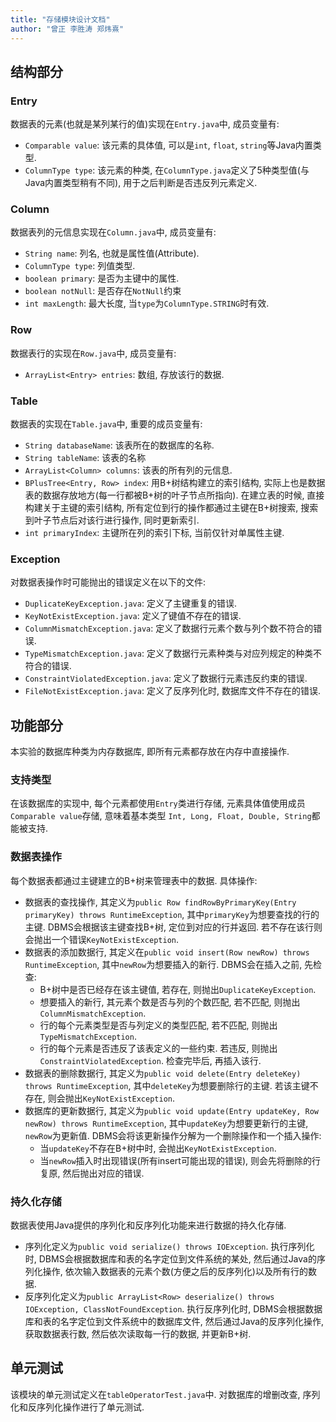 ```yaml
---
title: "存储模块设计文档"
author: "曾正 李胜涛 郑炜熹"
---
```


## 结构部分

### Entry

数据表的元素(也就是某列某行的值)实现在`Entry.java`中, 成员变量有:

- `Comparable value`: 该元素的具体值, 可以是`int`, `float`, `string`等Java内置类型.
- `ColumnType type`: 该元素的种类, 在`ColumnType.java`定义了5种类型值(与Java内置类型稍有不同), 用于之后判断是否违反列元素定义.

### Column

数据表列的元信息实现在`Column.java`中, 成员变量有:

- `String name`: 列名, 也就是属性值(Attribute).
- `ColumnType type`: 列值类型.
- `boolean primary`: 是否为主键中的属性.
- `boolean notNull`: 是否存在`NotNull`约束
- `int maxLength`: 最大长度, 当`type`为`ColumnType.STRING`时有效.

### Row

数据表行的实现在`Row.java`中, 成员变量有:

- `ArrayList<Entry> entries`: 数组, 存放该行的数据.

### Table

数据表的实现在`Table.java`中, 重要的成员变量有:

- `String databaseName`: 该表所在的数据库的名称.
- `String tableName`: 该表的名称
- `ArrayList<Column> columns`: 该表的所有列的元信息.
- `BPlusTree<Entry, Row> index`: 用B+树结构建立的索引结构, 实际上也是数据表的数据存放地方(每一行都被B+树的叶子节点所指向).
在建立表的时候, 直接构建关于主键的索引结构, 所有定位到行的操作都通过主键在B+树搜索, 搜索到叶子节点后对该行进行操作, 同时更新索引.
- `int primaryIndex`: 主键所在列的索引下标, 当前仅针对单属性主键.

### Exception

对数据表操作时可能抛出的错误定义在以下的文件:

- `DuplicateKeyException.java`: 定义了主键重复的错误.
- `KeyNotExistException.java`: 定义了键值不存在的错误.
- `ColumnMismatchException.java`: 定义了数据行元素个数与列个数不符合的错误.
- `TypeMismatchException.java`: 定义了数据行元素种类与对应列规定的种类不符合的错误.
- `ConstraintViolatedException.java`: 定义了数据行元素违反约束的错误.
- `FileNotExistException.java`: 定义了反序列化时, 数据库文件不存在的错误.

## 功能部分

本实验的数据库种类为内存数据库, 即所有元素都存放在内存中直接操作. 

### 支持类型

在该数据库的实现中, 每个元素都使用`Entry`类进行存储, 元素具体值使用成员`Comparable value`存储, 意味着基本类型
`Int, Long, Float, Double, String`都能被支持.

### 数据表操作

每个数据表都通过主键建立的B+树来管理表中的数据. 具体操作:

- 数据表的查找操作, 其定义为`public Row findRowByPrimaryKey(Entry primaryKey) throws RuntimeException`, 其中`primaryKey`为想要查找的行的主键.
DBMS会根据该主键查找B+树, 定位到对应的行并返回. 若不存在该行则会抛出一个错误`KeyNotExistException`.
- 数据表的添加数据行, 其定义在`public void insert(Row newRow) throws RuntimeException`, 其中`newRow`为想要插入的新行.
DBMS会在插入之前, 先检查: 
  - B+树中是否已经存在该主键值, 若存在, 则抛出`DuplicateKeyException`.
  - 想要插入的新行, 其元素个数是否与列的个数匹配, 若不匹配, 则抛出`ColumnMismatchException`.
  - 行的每个元素类型是否与列定义的类型匹配, 若不匹配, 则抛出`TypeMismatchException`.
  - 行的每个元素是否违反了该表定义的一些约束. 若违反, 则抛出`ConstraintViolatedException`.
检查完毕后, 再插入该行.
- 数据表的删除数据行, 其定义为`public void delete(Entry deleteKey) throws RuntimeException`, 其中`deleteKey`为想要删除行的主键.
若该主键不存在, 则会抛出`KeyNotExistException`.
- 数据库的更新数据行, 其定义为`public void update(Entry updateKey, Row newRow) throws RuntimeException`, 其中`updateKey`为想要更新行的主键, `newRow`为更新值. DBMS会将该更新操作分解为一个删除操作和一个插入操作:
  - 当`updateKey`不存在B+树中时, 会抛出`KeyNotExistException`.
  - 当`newRow`插入时出现错误(所有insert可能出现的错误), 则会先将删除的行复原, 然后抛出对应的错误.


### 持久化存储

数据表使用Java提供的序列化和反序列化功能来进行数据的持久化存储.

- 序列化定义为`public void serialize() throws IOException`. 执行序列化时, DBMS会根据数据库和表的名字定位到文件系统的某处, 然后通过Java的序列化操作, 依次输入数据表的元素个数(方便之后的反序列化)以及所有行的数据.
- 反序列化定义为`public ArrayList<Row> deserialize() throws IOException, ClassNotFoundException`. 执行反序列化时, DBMS会根据数据库和表的名字定位到文件系统中的数据库文件, 然后通过Java的反序列化操作, 获取数据表行数, 然后依次读取每一行的数据, 并更新B+树.


## 单元测试

该模块的单元测试定义在`tableOperatorTest.java`中. 对数据库的增删改查, 序列化和反序列化操作进行了单元测试.